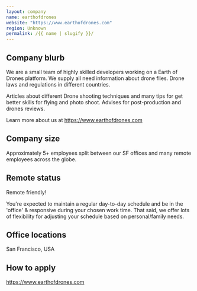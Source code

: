 ```yaml
---
layout: company
name: earthofdrones
website: "https://www.earthofdrones.com"
region: Unknown
permalink: /{{ name | slugify }}/
---
```


## Company blurb

We are a small team of highly skilled developers working on a Earth of  Drones platform. We supply all need information about drone flies. Drone laws and regulations in different countries. 

Articles about different Drone shooting techniques and many tips for get better skills for flying and photo shoot. Advises for post-production and drones reviews. 


Learn more about us at https://www.earthofdrones.com

## Company size

Approximately 5+ employees split between our SF offices and many remote employees across the globe.

## Remote status

Remote friendly!

You're expected to maintain a regular day-to-day schedule and be in the 'office' & responsive during your chosen work time.  That said, we offer lots of flexibility for adjusting your schedule based on personal/family needs. 



## Office locations

San Francisco, USA

## How to apply

https://www.earthofdrones.com